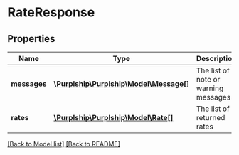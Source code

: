 # RateResponse

## Properties
Name | Type | Description | Notes
------------ | ------------- | ------------- | -------------
**messages** | [**\Purplship\Purplship\Model\Message[]**](Message.md) | The list of note or warning messages | [optional] 
**rates** | [**\Purplship\Purplship\Model\Rate[]**](Rate.md) | The list of returned rates | 

[[Back to Model list]](../../README.md#documentation-for-models) [[Back to README]](../../README.md)

